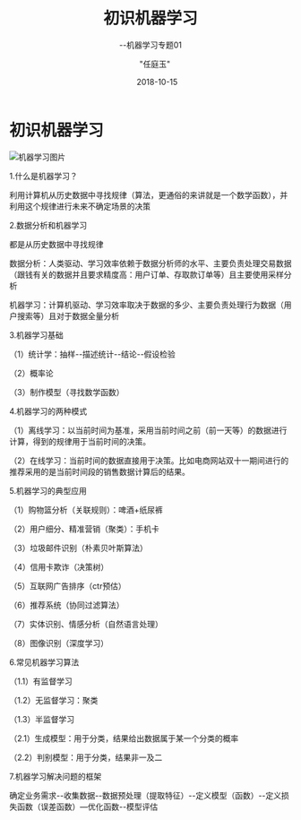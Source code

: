 ﻿---
layout: post
title:      "初识机器学习"
subtitle:   "--机器学习专题01"
date:       2018-10-15
author:     "任庭玉"
catalog: true
tags:
    - Engine learning
    - algorithm 
comments: true
excerpt: 今天看了一些CSDN博客和mooc，领教了一些大神对于机器学习的看法并自己尝试对机器学习的部分内容做了一下相关总结：1什么是机器学习？2数据分析和机器学习 3机器学习基础 4机器学习的两种模式 5机器学习的典型应用 6机器学习解决问题的框架。
---

# 初识机器学习
![机器学习图片][1]

1.什么是机器学习？

利用计算机从历史数据中寻找规律（算法，更通俗的来讲就是一个数学函数），并利用这个规律进行未来不确定场景的决策

2.数据分析和机器学习

都是从历史数据中寻找规律

数据分析：人类驱动、学习效率依赖于数据分析师的水平、主要负责处理交易数据（跟钱有关的数据并且要求精度高：用户订单、存取款订单等）且主要使用采样分析

机器学习：计算机驱动、学习效率取决于数据的多少、主要负责处理行为数据（用户搜索等）且对于数据全量分析

3.机器学习基础

（1）统计学：抽样--描述统计--结论--假设检验

（2）概率论

（3）制作模型（寻找数学函数）

4.机器学习的两种模式

（1）离线学习：以当前时间为基准，采用当前时间之前（前一天等）的数据进行计算，得到的规律用于当前时间的决策。

（2）在线学习：当前时间的数据直接用于决策。比如电商网站双十一期间进行的推荐采用的是当前时间段的销售数据计算后的结果。

5.机器学习的典型应用

（1）购物篮分析（关联规则）：啤酒+纸尿裤

（2）用户细分、精准营销（聚类）：手机卡

（3）垃圾邮件识别（朴素贝叶斯算法）

（4）信用卡欺诈（决策树）

（5）互联网广告排序（ctr预估）

（6）推荐系统（协同过滤算法）

（7）实体识别、情感分析（自然语言处理）

（8）图像识别（深度学习）

6.常见机器学习算法

（1.1）有监督学习

（1.2）无监督学习：聚类

（1.3）半监督学习

（2.1）生成模型：用于分类，结果给出数据属于某一个分类的概率

（2.2）判别模型：用于分类，结果非一及二

7.机器学习解决问题的框架

确定业务需求--收集数据--数据预处理（提取特征）--定义模型（函数）--定义损失函数（误差函数）—优化函数--模型评估


  [1]: https://timgsa.baidu.com/timg?image&quality=80&size=b9999_10000&sec=1540093185335&di=4bcb074e61f756edcea7354f95a448df&imgtype=0&src=http://5b0988e595225.cdn.sohucs.com/images/20180102/d56f1657480e4d248ee637fb9328ac30.jpeg